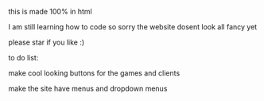 this is made 100% in html



I am still learning how to code so sorry the website dosent look all fancy yet 


please star if you like :)


to do list:


make cool looking buttons for the games and clients 


make the site have menus and dropdown menus
